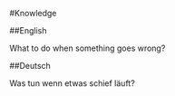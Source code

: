 #Knowledge

##English

What to do when something goes wrong?

##Deutsch

Was tun wenn etwas schief läuft?
